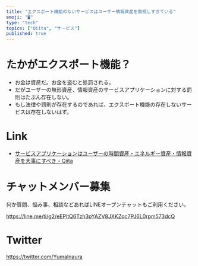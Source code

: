```yaml
---
title: "エクスポート機能のないサービスはユーザー情報資産を無視しすぎている"
emoji: "🖥"
type: "tech"
topics: ["Qiita", "サービス"]
published: true
---
```


# たかがエクスポート機能？

- お金は資産だ。お金を盗むと処罰される。
- だがユーザーの無形資産、情報資産のサービスアプリケーションに対する罰則はたぶん存在しない。
- もし法律や罰則が存在するのであれば、エクスポート機能の存在しないサービスは存在しないはず。


# Link

- [サービスアプリケーションはユーザーの時間資産・エネルギー資産・情報資産を大事にすべき - Qiita](https://qiita.com/YumaInaura/items/41a355fb85aff38e1e49)








<!-- Update From Qiita API -->

# チャットメンバー募集


何か質問、悩み事、相談などあればLINEオープンチャットもご利用ください。

https://line.me/ti/g2/eEPltQ6Tzh3pYAZV8JXKZqc7PJ6L0rpm573dcQ





# Twitter


https://twitter.com/YumaInaura


<!-- Update From Qiita API -->


